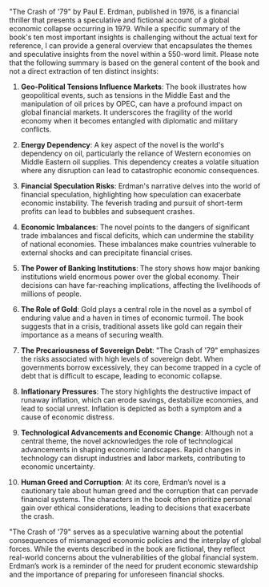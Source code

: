"The Crash of '79" by Paul E. Erdman, published in 1976, is a financial thriller that presents a speculative and fictional account of a global economic collapse occurring in 1979. While a specific summary of the book's ten most important insights is challenging without the actual text for reference, I can provide a general overview that encapsulates the themes and speculative insights from the novel within a 550-word limit. Please note that the following summary is based on the general content of the book and not a direct extraction of ten distinct insights:

1. **Geo-Political Tensions Influence Markets**: The book illustrates how geopolitical events, such as tensions in the Middle East and the manipulation of oil prices by OPEC, can have a profound impact on global financial markets. It underscores the fragility of the world economy when it becomes entangled with diplomatic and military conflicts.

2. **Energy Dependency**: A key aspect of the novel is the world's dependency on oil, particularly the reliance of Western economies on Middle Eastern oil supplies. This dependency creates a volatile situation where any disruption can lead to catastrophic economic consequences.

3. **Financial Speculation Risks**: Erdman's narrative delves into the world of financial speculation, highlighting how speculation can exacerbate economic instability. The feverish trading and pursuit of short-term profits can lead to bubbles and subsequent crashes.

4. **Economic Imbalances**: The novel points to the dangers of significant trade imbalances and fiscal deficits, which can undermine the stability of national economies. These imbalances make countries vulnerable to external shocks and can precipitate financial crises.

5. **The Power of Banking Institutions**: The story shows how major banking institutions wield enormous power over the global economy. Their decisions can have far-reaching implications, affecting the livelihoods of millions of people.

6. **The Role of Gold**: Gold plays a central role in the novel as a symbol of enduring value and a haven in times of economic turmoil. The book suggests that in a crisis, traditional assets like gold can regain their importance as a means of securing wealth.

7. **The Precariousness of Sovereign Debt**: "The Crash of '79" emphasizes the risks associated with high levels of sovereign debt. When governments borrow excessively, they can become trapped in a cycle of debt that is difficult to escape, leading to economic collapse.

8. **Inflationary Pressures**: The story highlights the destructive impact of runaway inflation, which can erode savings, destabilize economies, and lead to social unrest. Inflation is depicted as both a symptom and a cause of economic distress.

9. **Technological Advancements and Economic Change**: Although not a central theme, the novel acknowledges the role of technological advancements in shaping economic landscapes. Rapid changes in technology can disrupt industries and labor markets, contributing to economic uncertainty.

10. **Human Greed and Corruption**: At its core, Erdman’s novel is a cautionary tale about human greed and the corruption that can pervade financial systems. The characters in the book often prioritize personal gain over ethical considerations, leading to decisions that exacerbate the crash.

"The Crash of '79" serves as a speculative warning about the potential consequences of mismanaged economic policies and the interplay of global forces. While the events described in the book are fictional, they reflect real-world concerns about the vulnerabilities of the global financial system. Erdman’s work is a reminder of the need for prudent economic stewardship and the importance of preparing for unforeseen financial shocks.